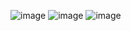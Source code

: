 ![image](https://user-images.githubusercontent.com/33195517/191197837-6fa144ea-4b9e-4972-8f64-9f7fb6ad7c86.png)
![image](https://user-images.githubusercontent.com/33195517/191198059-c263f922-9fc8-499c-8e13-72db01be7314.png)
![image](https://user-images.githubusercontent.com/33195517/191198101-a0b703f5-139a-43c9-b200-696a66a4fb55.png)

